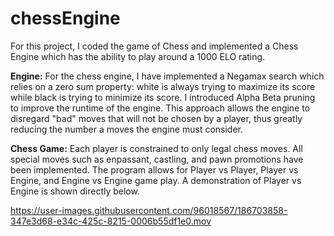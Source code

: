 # chessEngine

For this project, I coded the game of Chess and implemented a Chess Engine which has the ability to play around a 1000 ELO rating.

**Engine:**
For the chess engine, I have implemented a Negamax search which relies on a zero sum property: white is always trying to maximize its score while black is trying to minimize its score. I introduced Alpha Beta pruning to improve the runtime of the engine. This approach allows the engine to disregard "bad" moves that will not be chosen by a player, thus greatly reducing the number a moves the engine must consider.

**Chess Game:**
Each player is constrained to only legal chess moves. All special moves such as enpassant, castling, and pawn promotions have been implemented.
The program allows for Player vs Player, Player vs Engine, and Engine vs Engine game play. A demonstration of Player vs Engine is shown directly below. 

https://user-images.githubusercontent.com/96018567/186703858-347e3d68-e34c-425c-8215-0006b55df1e0.mov

